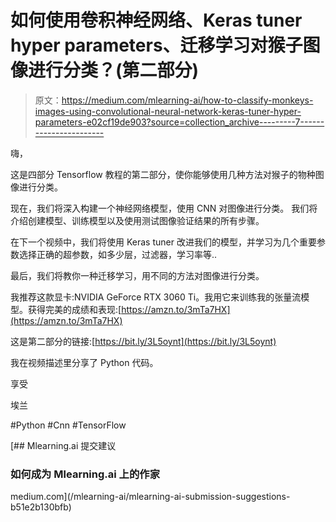 # 如何使用卷积神经网络、Keras tuner hyper parameters、迁移学习对猴子图像进行分类？(第二部分)

> 原文：<https://medium.com/mlearning-ai/how-to-classify-monkeys-images-using-convolutional-neural-network-keras-tuner-hyper-parameters-e02cf19de903?source=collection_archive---------7----------------------->

嗨，

这是四部分 Tensorflow 教程的第二部分，使你能够使用几种方法对猴子的物种图像进行分类。

现在，我们将深入构建一个神经网络模型，使用 CNN 对图像进行分类。
我们将介绍创建模型、训练模型以及使用测试图像验证结果的所有步骤。

在下一个视频中，我们将使用 Keras tuner 改进我们的模型，并学习为几个重要参数选择正确的超参数，如多少层，过滤器，学习率等..

最后，我们将教你一种迁移学习，用不同的方法对图像进行分类。

我推荐这款显卡:NVIDIA GeForce RTX 3060 Ti。我用它来训练我的张量流模型。获得完美的成绩和表现:[https://amzn.to/3mTa7HX](https://amzn.to/3mTa7HX)

这是第二部分的链接:[https://bit.ly/3L5oynt](https://bit.ly/3L5oynt)

我在视频描述里分享了 Python 代码。

享受

埃兰

#Python #Cnn #TensorFlow

[](/mlearning-ai/mlearning-ai-submission-suggestions-b51e2b130bfb) [## Mlearning.ai 提交建议

### 如何成为 Mlearning.ai 上的作家

medium.com](/mlearning-ai/mlearning-ai-submission-suggestions-b51e2b130bfb)